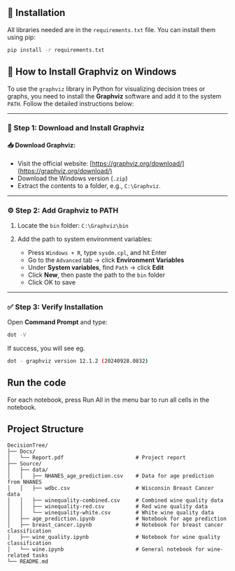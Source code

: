 ## 🚀 Installation
All libraries needed are in the `requirements.txt` file. You can install them using pip:
```bash
pip install -r requirements.txt
```

## 📌 How to Install Graphviz on Windows

To use the `graphviz` library in Python for visualizing decision trees or graphs, you need to install the **Graphviz** software and add it to the system `PATH`. Follow the detailed instructions below:

---

### 🔧 Step 1: Download and Install Graphviz

#### 📥 Download Graphviz:
- Visit the official website: [https://graphviz.org/download/](https://graphviz.org/download/)
- Download the Windows version (`.zip`)
- Extract the contents to a folder, e.g., `C:\Graphviz`.

---

### ⚙️ Step 2: Add Graphviz to PATH

1. Locate the `bin` folder: `C:\Graphviz\bin`

2. Add the path to system environment variables:
   - Press `Windows + R`, type `sysdm.cpl`, and hit Enter
   - Go to the `Advanced` tab → click **Environment Variables**
   - Under **System variables**, find `Path` → click **Edit**
   - Click **New**, then paste the path to the `bin` folder
   - Click OK to save

---

### ✅ Step 3: Verify Installation

Open **Command Prompt** and type:

```bash
dot -V
```
If success, you will see 
eg. 
```bash
dot - graphviz version 12.1.2 (20240928.0832)
```

## Run the code
For each notebook, press Run All in the menu bar to run all cells in the notebook.

## Project Structure
```
DecisionTree/
├── Docs/
│   └── Report.pdf                       # Project report
├── Source/
│   ├── data/
│   │   ├── NHANES_age_prediction.csv    # Data for age prediction from NHANES
│   │   ├── wdbc.csv                     # Wisconsin Breast Cancer data
│   │   ├── winequality-combined.csv     # Combined wine quality data
│   │   ├── winequality-red.csv          # Red wine quality data
│   │   └── winequality-white.csv        # White wine quality data
│   ├── age_prediction.ipynb             # Notebook for age prediction
│   ├── breast_cancer.ipynb              # Notebook for breast cancer classification
│   ├── wine_quality.ipynb               # Notebook for wine quality classification
│   └── wine.ipynb                       # General notebook for wine-related tasks
└── README.md                         
```
